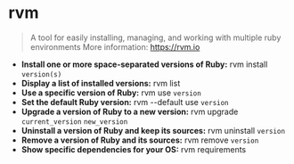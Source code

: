 # rvm
> A tool for easily installing, managing, and working with multiple ruby environments
> More information: <https://rvm.io>
- **Install one or more space-separated versions of Ruby:**
rvm install `version(s)`
- **Display a list of installed versions:**
rvm list
- **Use a specific version of Ruby:**
rvm use `version`
- **Set the default Ruby version:**
rvm --default use `version`
- **Upgrade a version of Ruby to a new version:**
rvm upgrade `current_version` `new_version`
- **Uninstall a version of Ruby and keep its sources:**
rvm uninstall `version`
- **Remove a version of Ruby and its sources:**
rvm remove `version`
- **Show specific dependencies for your OS:**
rvm requirements
